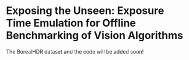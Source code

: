 # Exposing the Unseen: Exposure Time Emulation for Offline Benchmarking of Vision Algorithms

The BorealHDR dataset and the code will be added soon! 